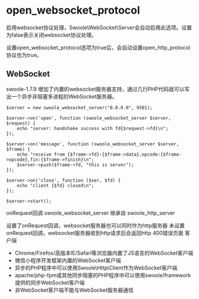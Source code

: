 # open_websocket_protocol
启用websocket协议处理，Swoole\WebSocket\Server会自动启用此选项。设置为false表示关闭websocket协议处理。

设置open_websocket_protocol选项为true后，会自动设置open_http_protocol协议也为true。

## WebSocket 
swoole-1.7.9 增加了内置的websocket服务器支持，通过几行PHP代码就可以写出一个异步非阻塞多进程的WebSocket服务器。

~~~
$server = new swoole_websocket_server("0.0.0.0", 9501);

$server->on('open', function (swoole_websocket_server $server, $request) {
    echo "server: handshake success with fd{$request->fd}\n";
});

$server->on('message', function (swoole_websocket_server $server, $frame) {
    echo "receive from {$frame->fd}:{$frame->data},opcode:{$frame->opcode},fin:{$frame->finish}\n";
    $server->push($frame->fd, "this is server");
});

$server->on('close', function ($ser, $fd) {
    echo "client {$fd} closed\n";
});

$server->start();
~~~
onRequest回调
swoole_websocket_server 继承自 swoole_http_server

设置了onRequest回调，websocket服务器也可以同时作为http服务器
未设置onRequest回调，websocket服务器收到http请求后会返回http 400错误页面
客户端
* Chrome/Firefox/高版本IE/Safari等浏览器内置了JS语言的WebSocket客户端
* 微信小程序开发框架内置的WebSocket客户端
* 异步的PHP程序中可以使用Swoole\Http\Client作为WebSocket客户端
* apache/php-fpm或其他同步阻塞的PHP程序中可以使用swoole/framework提供的同步WebSocket客户端
* 非WebSocket客户端不能与WebSocket服务器通信